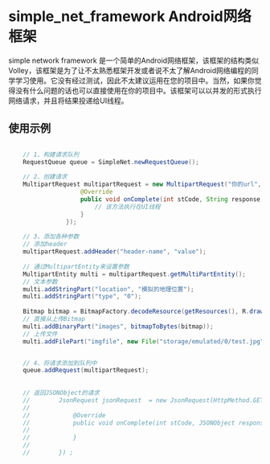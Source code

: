 # simple_net_framework Android网络框架
  simple network framework 是一个简单的Android网络框架，该框架的结构类似Volley，该框架是为了让不太熟悉框架开发或者说不太了解Android网络编程的同学学习使用。它没有经过测试，因此不太建议运用在您的项目中。当然，如果你觉得没有什么问题的话也可以直接使用在你的项目中。该框架可以以并发的形式执行网络请求，并且将结果投递给UI线程。

  
## 使用示例
```java   

    // 1、构建请求队列
    RequestQueue queue = SimpleNet.newRequestQueue();  
  
	// 2、创建请求
    MultipartRequest multipartRequest = new MultipartRequest("你的url", new 	RequestListener<String>() {
                    @Override
                    public void onComplete(int stCode, String response, String errMsg) {
                        // 该方法执行在UI线程
                    }
                }); 
  
	// 3、添加各种参数
	// 添加header  
	multipartRequest.addHeader("header-name", "value");  
	  
	// 通过MultipartEntity来设置参数  
	MultipartEntity multi = multipartRequest.getMultiPartEntity();  
	// 文本参数  
	multi.addStringPart("location", "模拟的地理位置");  
	multi.addStringPart("type", "0");  
  
	Bitmap bitmap = BitmapFactory.decodeResource(getResources(), R.drawable.thumb);  
	// 直接从上传Bitmap  
	multi.addBinaryPart("images", bitmapToBytes(bitmap));  
	// 上传文件  
	multi.addFilePart("imgfile", new File("storage/emulated/0/test.jpg"));  


	// 4、将请求添加到队列中  
	queue.addRequest(multipartRequest); 
	
	
	// 返回JSONObject的请求
	//        JsonRequest jsonRequest  = new JsonRequest(HttpMethod.GET, "服务器地址", new RequestListener<JSONObject>() {
	//
	//            @Override
	//            public void onComplete(int stCode, JSONObject response, String errMsg) {
	//                
	//            }
	//            
	//        }) ;
```      

